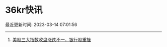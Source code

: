 # 36kr快讯

最近更新时间: 2023-03-14 07:01:56

--- 
1. [美股三大指数收盘涨跌不一，银行股重挫](https://www.36kr.com/newsflashes/2170493377556995) 
